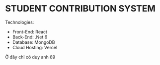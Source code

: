 # STUDENT CONTRIBUTION SYSTEM

Technologies:

- Front-End: React
- Back-End: .Net 6
- Database: MongoDB
- Cloud Hosting: Vercel

Ở đây chỉ có duy anh 69